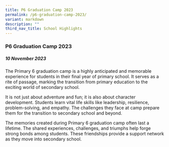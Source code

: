 ```yaml
---
title: P6 Graduation Camp 2023
permalink: /p6-graduation-camp-2023/
variant: markdown
description: ""
third_nav_title: School Highlights
---
```

### P6 Graduation Camp 2023

##### 10 November 2023

The Primary 6 graduation camp is a highly anticipated and memorable experience for students in their final year of primary school. It serves as a rite of passage, marking the transition from primary education to the exciting world of secondary school.

It is not just about adventure and fun; it is also about character development. Students learn vital life skills like leadership, resilience, problem-solving, and empathy. The challenges they face at camp prepare them for the transition to secondary school and beyond.

The memories created during Primary 6 graduation camp often last a lifetime. The shared experiences, challenges, and triumphs help forge strong bonds among students. These friendships provide a support network as they move into secondary school.